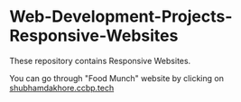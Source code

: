 # Web-Development-Projects-Responsive-Websites
These repository contains Responsive Websites.

You can go through "Food Munch" website by clicking on [shubhamdakhore.ccbp.tech](https://shubhamdakhore.ccbp.tech/)
